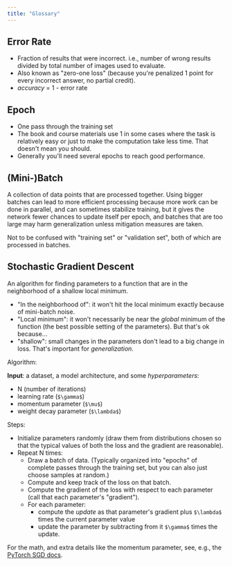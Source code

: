 ```yaml
---
title: "Glossary"
---
```


## Error Rate

- Fraction of results that were incorrect. i.e., number of wrong results divided by total number of images used to evaluate.
- Also known as "zero-one loss" (because you're penalized 1 point for every incorrect answer, no partial credit).
- *accuracy* = 1 - error rate

## Epoch

- One pass through the training set
- The book and course materials use 1 in some cases where the task is relatively easy or just to make the computation take less time. That doesn't mean you should.
- Generally you'll need several epochs to reach good performance.

## (Mini-)Batch

A collection of data points that are processed together. Using bigger batches can lead to more efficient processing because more work can be done in parallel, and can sometimes stabilize training, but it gives the network fewer chances to update itself per epoch, and batches that are too large may harm generalization unless mitigation measures are taken.

Not to be confused with "training set" or "validation set", both of which are processed in batches.

## Stochastic Gradient Descent

An algorithm for finding parameters to a function that are in the neighborhood of a shallow local minimum.

- "In the neighborhood of": it won't hit the local minimum exactly because of mini-batch noise.
- "Local minimum": it won't necessarily be near the *global* minimum of the function (the best possible setting of the parameters). But that's ok because...
- "shallow": small changes in the parameters don't lead to a big change in loss. That's important for *generalization*.

Algorithm:

**Input**: a dataset, a model architecture, and some *hyperparameters*:

- N (number of iterations)
- learning rate (`$\gamma$`)
- momentum parameter (`$\mu$`)
- weight decay parameter (`$\lambda$`)

Steps:

- Initialize parameters randomly (draw them from distributions chosen so that the typical values of both the loss and the gradient are reasonable).
- Repeat N times:
  - Draw a batch of data. (Typically organized into "epochs" of complete passes through the training set, but you can also just choose samples at random.)
  - Compute and keep track of the loss on that batch.
  - Compute the gradient of the loss with respect to each parameter (call that each parameter's "gradient").
  - For each parameter:
    - compute the *update* as that parameter's gradient plus `$\lambda$` times the current parameter value
    - update the parameter by subtracting from it `$\gamma$` times the update.

For the math, and extra details like the momentum parameter, see, e.g., the [PyTorch SGD docs](https://pytorch.org/docs/stable/generated/torch.optim.SGD.html#torch.optim.SGD).
